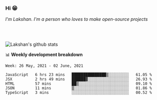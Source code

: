 ### Hi 😁

*I'm Lakshan. I'm a person who loves to make open-source projects*


<br/><br/>

![Lakshan's github stats](https://github-readme-stats.vercel.app/api?username=sandaruwan98&show_icons=true&theme=prussian )<br/>



📊 **Weekly development breakdown**
<!--START_SECTION:waka-->
```text
Week: 26 May, 2021 - 02 June, 2021

JavaScript   6 hrs 23 mins   ███████████████▒░░░░░░░░░   61.05 % 
JSX          2 hrs 49 mins   ██████▓░░░░░░░░░░░░░░░░░░   26.93 % 
HTML         57 mins         ██▒░░░░░░░░░░░░░░░░░░░░░░   09.10 % 
JSON         11 mins         ▒░░░░░░░░░░░░░░░░░░░░░░░░   01.86 % 
TypeScript   3 mins          ░░░░░░░░░░░░░░░░░░░░░░░░░   00.52 % 
```
<!--END_SECTION:waka-->

